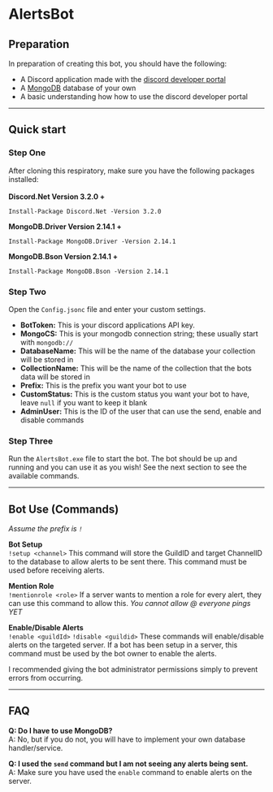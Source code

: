 # AlertsBot

## Preparation
In preparation of creating this bot, you should have the following:
- A Discord application made with the [discord developer portal](https://discord.com/developers/applications)
- A [MongoDB](https://mongodb.com) database of your own
- A basic understanding how how to use the discord developer portal
---
## Quick start

### Step One
After cloning this respiratory, make sure you have the following packages installed:<br /><br />
**Discord.Net Version 3.2.0 +** 
```
Install-Package Discord.Net -Version 3.2.0
```
**MongoDB.Driver Version 2.14.1 +** 
```
Install-Package MongoDB.Driver -Version 2.14.1
```
**MongoDB.Bson Version 2.14.1 +** 
```
Install-Package MongoDB.Bson -Version 2.14.1
```

### Step Two
Open the `Config.jsonc` file and enter your custom settings.
- **BotToken:** This is your discord applications API key.
- **MongoCS:** This is your mongodb connection string; these usually start with `mongodb://`
- **DatabaseName:** This will be the name of the database your collection will be stored in
- **CollectionName:** This will be the name of the collection that the bots data will be stored in
- **Prefix:** This is the prefix you want your bot to use
- **CustomStatus:** This is the custom status you want your bot to have, leave `null` if you want to keep it blank
- **AdminUser:** This is the ID of the user that can use the send, enable and disable commands

### Step Three
Run the `AlertsBot.exe` file to start the bot. The bot should be up and running and you can use it as you wish! See the next section to see the available commands.

---

## Bot Use (Commands)
*Assume the prefix is `!`*<br />

**Bot Setup**<br />
`!setup <channel>` This command will store the GuildID and target ChannelID to the database to allow alerts to be sent there. This command must be used before receiving alerts.

**Mention Role**<br />
`!mentionrole <role>` If a server wants to mention a role for every alert, they can use this command to allow this. *You cannot allow  @ everyone pings YET*

**Enable/Disable Alerts**<br />
`!enable <guildId>` `!disable <guildid>` These commands will enable/disable alerts on the targeted server. If a bot has been setup in a server, this command must be used by the bot owner to enable the alerts.

I recommended giving the bot administrator permissions simply to prevent errors from occurring.

---

## FAQ
**Q: Do I have to use MongoDB?**<br />
A: No, but if you do not, you will have to implement your own database handler/service.

**Q: I used the `send` command but I am not seeing any alerts being sent.**<br />
A: Make sure you have used the `enable` command to enable alerts on the server. 
